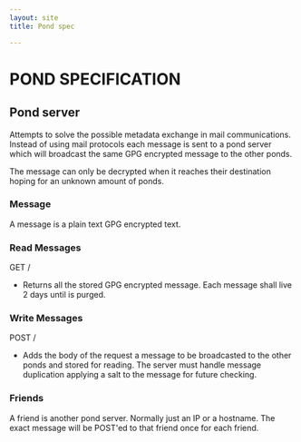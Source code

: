 ```yaml
---
layout: site
title: Pond spec

---
```


# POND SPECIFICATION

## Pond server

Attempts to solve the possible metadata exchange in mail communications. Instead
of using mail protocols each message is sent to a pond server which will
broadcast the same GPG encrypted message to the other ponds.

The message can only be decrypted when it reaches their destination hoping for
an unknown amount of ponds.

### Message

A message is a plain text GPG encrypted text.

### Read Messages

GET /

* Returns all the stored GPG encrypted message. Each message shall live 2 days
  until is purged.

### Write Messages

POST /

* Adds the body of the request a message to be broadcasted to the other ponds
  and stored for reading. The server must handle message duplication applying
  a salt to the message for future checking.

### Friends

A friend is another pond server. Normally just an IP or a hostname. The
exact message will be POST'ed to that friend once for each friend.
